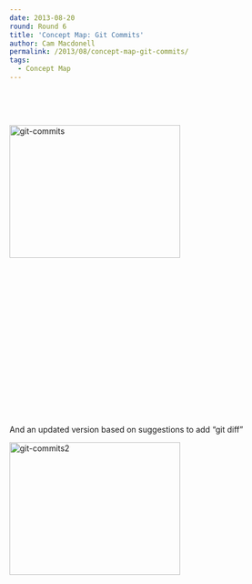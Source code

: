 ```yaml
---
date: 2013-08-20
round: Round 6
title: 'Concept Map: Git Commits'
author: Cam Macdonell
permalink: /2013/08/concept-map-git-commits/
tags:
  - Concept Map
---
```

&nbsp;

&nbsp;

[<img class="size-medium wp-image-3986 alignleft" alt="git-commits" src="/software-carpentry-training-website/uploads/2013/08/git-commits-300x233.png" width="300" height="233" />][1]

&nbsp;

&nbsp;

&nbsp;

&nbsp;

&nbsp;

&nbsp;

&nbsp;

&nbsp;

&nbsp;

And an updated version based on suggestions to add &#8220;git diff&#8221;

[<img class="alignnone size-medium wp-image-4088" alt="git-commits2" src="/software-carpentry-training-website/uploads/2013/08/git-commits2-300x233.png" width="300" height="233" />][2]

 [1]: /software-carpentry-training-website/uploads/2013/08/git-commits.png
 [2]: /software-carpentry-training-website/uploads/2013/08/git-commits2.png
